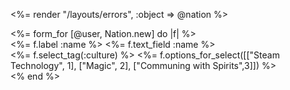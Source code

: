 <%= render "/layouts/errors", :object => @nation %>
<div class="well">
  <%= form_for [@user, Nation.new] do |f| %>
  <div class="form-group">
  <%= f.label :name %>
  <%= f.text_field :name %>
  </div>
  <div class="form-group">
  <%= f.select_tag(:culture) %>
  <%= f.options_for_select([["Steam Technology", 1], ["Magic", 2], ["Communing with Spirits",3]])  %>
  </div>
  <% end %>
</div>
